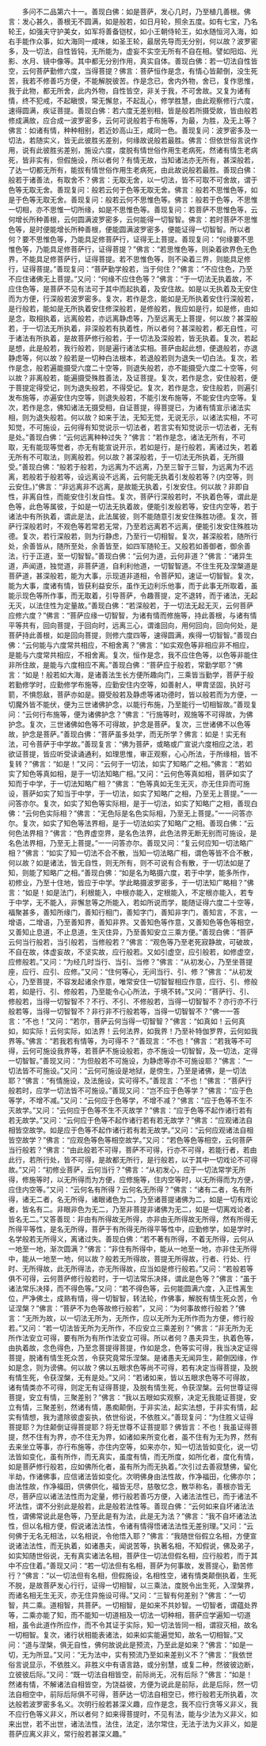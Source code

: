<!-- { "loadSidebar": true } -->
　　多问不二品第六十一。善现白佛：如是菩萨，发心几时，乃至植几善根。佛言：发心甚久，善根无不圆满，如是般若，如日月轮，照余五度。如有七宝，乃名轮王，如强夫守护美女，如军将善备铠杖，如小王朝侍轮王，如水随恒河入海，如右手能作众事，如大海同一咸味，如圣王轮，最居先导而无分别，何以故？波罗密多，及一切法，自性皆钝，无所能为，虚妄不实空无所有不自在相。譬如阳焰、光影、水月、镜中像等。其中都无分别作用，真实自体。善现白佛：若一切法自性皆空，云何菩萨勤修六度，当得菩提？佛言：菩萨恒作是念，有情心皆颠倒，没生死苦，我若不修善巧方便，不能解脱彼苦。作是念已，舍内外物，舍已，复作思惟，我于此物，都无所舍，此内外物，自性皆空，非关于我，不可舍故。又复为诸有情，终不犯戒，不起瞋恨，常无懈怠，不起乱心，修学胜慧，由此观察修行六度，速得圆满，疾证菩提。善现白佛：若六度无差别相，皆是般若所摄受故，皆由般若修成满故，应合成一波罗密多，云何可说般若于布施等，为最，为胜，及无上等？佛言：如诸有情，种种相别，若近妙高山王，咸同一色。善现复问：波罗密多及一切法，若随实义，皆无此彼胜劣差别，何缘故说般若最胜。佛言：但依世俗言说作用，说有此彼胜劣差别，施设六度，度脱有情世俗作用生老病死，然诸有情生老病死，皆非实有，但假施设，所以者何？有情无故，当知诸法亦无所有，甚深般若，了达一切都无所有，能拔有情世俗作用生老病死，由此故说般若最胜。善现白佛：般若于诸善法，有取舍不？佛言：无取无舍，以一切法，皆不可取不可舍故，谓于色等无取无舍。善现复问：般若云何于色等无取无舍。佛言：般若不思惟色等，如是于色等无取无舍。善现复问：般若云何不思惟色等。佛言：般若于色等，不思惟一切相，亦不思惟一切所缘，如是不思惟色等。善现复问：若菩萨不思惟色等，云何增长所种善根，云何圆满波罗密多，云何能得一切智智。佛言：若时菩萨不思惟色等，是时便能增长所种善根，便能圆满波罗密多，便能证得一切智智。所以者何？要不思惟色等，乃能具足修菩萨行，证得无上菩提。善现复问：“何缘要不思惟色等，乃能具足修菩萨行，证得菩提？”佛言：“若思惟色等，则染着欲界色无色界，不能具足修菩萨行，证得菩提。若不思惟色等，则不染着三界，则能具足修行，证得菩提。”善现复问：“菩萨勤学般若，当于何住？”佛言：“不应住色，乃至不应住诸佛无上菩提。”又问：“何缘不应住色等？”佛言：“于一切法无执着故，不应住色等，是菩萨不见有法可于其中而起执着，及安住故。如是以无执着及无安住而为方便，行深般若波罗密多。复次，若作是念，能如是无所执着安住行深般若，是行般若，能如是无所执着安住修深般若，是修般若，我应如是行，如是修，由如是念，取相执着，远离般若，亦远离静虑等，乃至远离无上菩提，何以故？甚深般若，于一切法无所执着，非深般若有执着性，所以者何？甚深般若，都无自性，可于诸法有所执着，是故菩萨修行般若，于一切法及深般若，皆无执着。复次，若起是想，此是般若，我行般若，则是遍行诸法实相。菩萨由起此想，便退般若，亦退静虑等，何以故？般若是一切种白法根本，若退般若则为退失一切白法。复次，若作是念，般若遍能摄受六度二十空等，则退失般若，亦不能摄受六度二十空等，何以故？非离般若，能遍摄受殊胜善法，及证菩提。复次，若作是念，安住般若，便于菩提定得受记，则为退失般若，不得受记。复次，若作是念，安住般若，则遍引发布施等，亦遍安住内空等，则退失般若，不能引发布施等，不能安住内空等。复次，若作是念，佛知诸法无摄受相，自证菩提，得菩提已，为诸有情宣示诸法实相，则为退失般若。何以故？如来于法，无知无觉，无说无示，以诸法实相，不可知觉，不可施设，云何得有知觉说示一切法者，若言实有知觉说示一切法者，无有是处。”善现白佛：“云何远离种种过失？”佛言：“若作是念，诸法无所有，不可取，无有能现等觉者，亦无有能宣说开示，若如是行，是行般若，离诸过失，若着无所有不可取法，则离般若。何以故？甚深般若，于一切法无所执着，无所摄受。”善现白佛：“般若于般若，为远离为不远离，乃至三智于三智，为远离为不远离，若般若于般若等，设远离设不远离，云何能无执着引发般若等？(内空等，则云安住。)”佛言：“非远离非不远离，是故能无执着，引发安住。何以故？非即自性，非离自性，而能安住引发自性。复次，菩萨行深般若时，不执着色等，谓此是色等，此色等属彼，于如是一切法无执着故，便能引发般若等，安住内空等，若于诸法中有所执着，谓此是法，此法属彼，则不能随意引发安住殊胜功德。复次，菩萨行深般若时，不观色等若常若无常，乃至若远离若不远离，便能引发安住殊胜功德。复次，若行深般若，则为行静虑，乃至行一切相智。复次，甚深般若，随所行处，余善皆从，随所至处，余善皆至，如四军随轮王。又般若如善御者，御余善法，行于正道，至一切智智。”善现白佛：“云何为道，云何非道？”佛言：“诸异生道，声闻道，独觉道，非菩萨道，自利利他道，一切智智道。不住生死及涅槃道是菩萨道，甚深般若，能为大事，示现道非道相，令菩萨知，速证一切智智。复次，能为大事，度诸有情，皆获利益安乐，虽作无边利乐他事，而于此事无所取着，虽能示现色等所作事，而无取着，引导菩萨，令趣菩提，定不退转，而于诸法，无起无灭，以法住性为定量故。”善现白佛：“若深般若，于一切法无起无灭，云何菩萨应修六度？”佛言：“菩萨应缘一切智智，为诸有情而修施等，持此善根，与诸有情平等共有，回向菩提，于回向时，远离三心，谓谁回向，用何回向，回向何处，是菩萨持此善根，如是回向菩提，则修六度四等，速得圆满，疾得一切智智。”善现白佛：“云何能与六度常共相应，不相舍离？”佛言：“如实观色等非相应非不相应，是能与六度常共相应，不相舍离。复次，恒作是念，我不应住色等，以色等非能住非所住故，是能与六度相应不离。”善现白佛：“菩萨应于般若，常勤学耶？”佛言：“如是！般若如大海，是诸善法生长方便所趣向门，三乘皆当勤学，菩萨于般若勤修学时，应勤修学布施等，应勤安住内空等，如善射人，甲胄坚固，执好弓箭，不惧怨敌，菩萨亦如是。摄受般若及静虑等诸功德时，皆以般若而为方便，一切魔外皆不能伏，便为三世诸佛护念，以能行布施，乃至能行一切相智故。”善现复问：“云何行布施等，便为诸佛护念？”佛言：“行施等时，观施等不可得故，为佛护念。复次，三世诸佛如色等不可得故，护念是菩萨。复次，三世诸佛不以色等故，护念是菩萨。”善现白佛：“菩萨虽多处学，而无所学？佛言：如是！实无有法，可令菩萨于中学故。”善现复言：“佛为菩萨，或略或广宣说六度相应之法，若欲证菩提，皆应听受读诵通利，如理思惟，审正观察，心心所法，于所缘相，皆不复转？”佛言：“如是！”又问：“云何于一切法，如实了知略广之相。”佛言：“若如实了知色等真如相，是于一切法知略广相。”又问：“云何色等真如相，菩萨如实了知而于中学，于一切法知略广相？”佛言：“色等真如无生无灭，亦无住异而可施设，菩萨如实了知当于中学，于一切法，如实了知略广之相，乃至无上菩提。”一一问答亦尔。复次，如实了知色等实际相，是于一切法，如实了知略广之相，善现白佛：“云何色实际相？”佛言：“无色际是名色实际相，乃至无上菩提。”一一问答亦尔。复次，如实了知色等法界相，是于一切法如实了知略广之相。善现白佛：“云何色法界相？”佛言：“色界虚空界，是名色法界，此色法界无断无别而可施设，是名色法界相，乃至无上菩提。”一一问答亦尔。善现又问：“复云何应知一切法略广相？”佛言：“如实了知一切法不合不散，当知一切法略广相，谓色等皆不合不散，何以故？如是诸法，皆无自性，则无所有，则不可说有合有散，于一切法如是了知，则能了知略广之相。”善现白佛：“如是名为略摄六度，若于中学，能多所作，初修业，乃至十住地，皆应于中学。学此略摄波罗密多，于一切法知广略相？”佛言：“如是！如是法门，利根能入，中根亦能入，定根能入，不定根亦能入，若专于中学，无不能入，非懈怠等之所能入，若如所说而学，能随证得六度二十空等，福聚甚多，善知所缘门，善知行相门，善知字门，善知非字门，善知言，不言，一增语，二增语，乃至善知界，善知非界。又善知色等作意，又善知色等色等相空，又善知止息道，不止息道，生灭住异，乃至善知安立三乘方便。”善现白佛：“菩萨云何当行般若，当引般若，当修般若？”佛言：“观色等乃至老死寂静故，可破故，不自在故，体虚妄故，不坚实故，应行般若。又如引虚空，应引般若，如修虚空，应修般若。”又问：“为经几时当行、当引、当修？”佛言：“从初发心，乃至坐菩提座，应行、应引、应修。”又问：“住何等心，无间当行、引、修？”佛言：“从初发心，乃至菩提，不容发起诸余作意，唯常安住一切智智相应作意，应行、引、修般若，如是行、引、修般若，乃至能令心心所法，于境不转。”又问：“菩萨行、引、修般若，当得一切智智不？不行、不引、不修般若，当得一切智智不？亦行亦不行般若等，当得一切智智不？非行非不行般若等，当得一切智智不？”佛一一答言：“不也！”又问：“若尔，菩萨云何当得一切智智？”佛言：“如真如！云何真如，如实际！云何实际，如法界！云何法界，如我界！乃至补特伽罗界，云何如我界等。”佛言：“若我若有情等，为可得不？”善现言：“不也！”佛言：“若我等不可得，云何可施设我界等，若菩萨不施设般若，亦不施设一切智智，及一切法，定得一切智智。”善现又问：“为但般若不可施设，为静虑等亦不可施设耶？”佛言：“一切法皆不可施设。”又问：“云何可施设是地狱，是傍生，乃至是诸佛，是一切法耶？”佛言：“有情施设，及法施设，实可得不。”善现言：“不也！”佛言：“菩萨行般若时，应学一切法皆不可施设。”善现又问：“岂不应于色等学？”佛言：“应于色等学，不增不减。”又问：“云何应于色等学，不增不减？”佛言：“应于色等不生不灭故学。”又问：“云何应于色等不生不灭故学？”佛言：“应于色等不起作诸行若有若无故学。”又问：“云何应于色等不起作诸行若有若无故学？”佛言：“应观诸法自相皆空故学。如是应于色等不起作诸行若有若无故学。”又问：“云何应观诸法自相皆空故学？”佛言：“应观色等色等相空故学。”又问：“若色等色等相空，云何菩萨当行般若？”佛言：“由此般若不可得，菩萨不可得，行亦不可得，若能行者，若由此行，若所行处，皆不可得，是故都无所行，是行般若，以于其中一切戏论不可得故。”又问：“初修业菩萨，云何当行？”佛言：“从初发心，应于一切法常学无所得，修施等时，以无所得而为方便，应修施等，住内空等时，以无所得而为方便，应住内空等。”又问：“云何名有所得？云何名无所得？”佛言：“诸有二者，名有所得，诸无二者，名无所得，诸眼诸色为二，乃至诸菩提诸佛为二，如是一切有戏论者，皆名有二。非眼非色为无二，乃至非菩提非诸佛为无二，如是一切离戏论者，皆名无二。”又答善现：非由有所得故无所得，亦非由无所得故无所得，然有所得无所得平等性，是名无所得，菩萨于有所得无所得平等性中，应勤修学，如是学时，名学般若无所得义，离诸过失。善现白佛：“若不著有所得，不着无所得，云何从一地至一地，渐次圆满？”佛言：“非住有所得中，能从一地至一地，亦非住无所得中，能从一地至一地，何以故？般若无所得故，菩提无所得故，行者、行处、行时、无所得故，此无所得法，亦无所得故，应当如是修行般若。”又问：“若般若等俱不可得，云何菩萨修行般若时，于一切法常乐决择，谓此是色等？”佛言：“虽于诸法常乐决择，而不得色等。”又问：“若不得色等，云何能圆满六度，入正性离生位，严净佛土，成熟有情，得一切智智，转法轮，作佛事，解脱有情生死众苦，令证涅槃？”佛言：“菩萨不为色等故修行般若”，又问：“为何事故修行般若？”佛言：“无所为故，以一切法无所为，无所作，应以无所为无所作而为方便，修行般若。”又问：“若一切法皆无所为无所作，不应安立三乘差别？”佛言：“非无所为无所作法安立可得，要有所为有所作法安立可得。所以者何？愚夫异生，执着色等，由执着故，念色得色，乃至念菩提得菩提，作如是念，色等实可得，我当决定证得菩提，脱诸有情生死众苦，令获究竟常乐涅槃。是诸愚夫无闻异生，颠倒因缘，作如是念，则为谤佛。何以故？佛以五眼求色等尚不可得，若有决定当得菩提，及脱有情生死，令获涅槃，无有是处。”又问：“若诸如来，皆以五眼求色等不可得故，诸有情类亦不可得，则定无有证得菩提，及脱有情生死，令获涅槃。云何世尊证得菩提，安立有情，三聚差别？”佛言：“我以五眼如实观察，决定无我能证菩提，安立有情，三聚差别，然诸有情，愚痴颠倒，于非实法，起实法想，于非实有情，起实有情想，我为遣除彼虚妄执，依世俗说，不依胜义。”善现复问：“为住胜义证得菩提耶？为住颠倒证得菩提耶？将无世尊不证菩提耶？佛皆言：不也！我虽证得菩提，然不住有为界，亦不住无为界，如诸如来所变化者，虽不住有为无为界，然有去来坐立等事，亦行布施等，亦住内空等，如来亦尔，知一切法皆如变化，说一切法皆如变化，虽有所作，而无真实，虽度有情，而无所度，如所化者，度化有情，如是菩萨修行般若，应如佛所化者，虽有所为而无执着。”次引过去善寂慧佛，留化半劫，作诸佛事，应信诸法皆如变化。次明佛身由法性故，作净福田，化佛亦尔；由法性故，作净福田，供佛供化，福皆无尽，慈敬忆念，散华称名，善根亦皆无尽，菩萨应以诸法法性而为定量，修行般若善巧方便，入诸法法性已，而于诸法不坏法性，谓不分别此是般若，此是般若法性等。善现白佛：“云何如来自坏诸法法性，谓佛常说此是色等，乃至此是有为法，此是无为法？”佛言：“我不自坏诸法法性，但以名相方便，假说诸法法性，令诸有情得悟诸法法性无差别理。”又问：“云何佛于无名无相法，以名相说，令他悟入耶？”佛言：“我随世俗假立名相，方便宣说诸法法性，而无执着，如诸愚夫，闻说苦等，执著名相，不知假说，佛及弟子，如实知随世俗说，无有真实诸法名相，菩萨住一切法但假名相，应行般若，而于其中不应住着。”善现又问：“若一切法但有名相，菩萨为何事故，发菩提心，勤苦修行？”佛言：“以一切法但有名相，但假施设，名相性空，诸有情类颠倒执着，生死不脱，是故菩萨发心行行，证得一切相智，以三乘法，度脱令出生死，入涅槃界，而诸名相无生无灭，亦无住异施设可得。”又问：“三智有何差别？”佛言：“一切智，共二乘。道相智，共菩萨。一切相智，是如来不共妙智。一切智者，谓蕴处界等，二乘亦能了知，而不能知一切道相及一切法一切种相，菩萨应学遍知一切道相，虽令此道作所应作，而不令其证于实际，知一切法皆同一相，谓寂灭相，故名一切相智。复次，诸行状相能表诸法，如来如实能遍觉知，故名一切相智。”又问：“道与涅槃，俱无自性，佛何故说此是预流，乃至此是如来？”佛言：“如是一切，无为所显。”又问：“无为法中，实有预流乃至如来差别义不？”佛言：“我依世俗言说显示，不依胜义。非胜义中有语言路，或分别慧，或复二种，然彼彼边断，立彼彼后际。”又问：“既一切法自相皆空，前际尚无，况有后际？”佛言：“如是！然诸有情，不解诸法自相皆空，为饶益彼，方便为说此是前际，此是后际，然一切法自相空中，前际后际俱不可得，菩萨达一切法自相空已，修行般若无所执着，次达般若波罗密多名义。次明行般若甚深义趣，应作是念，我不应行贪等义非义，我不应行色等义非义，所以者何？如来得菩提时，不见有法，能与少法为义非义，如来出世，若不出世，诸法法性，法住，法定，法尔常住，无法于法为义非义，如是菩萨应离义非义，常行般若甚深义趣。”
